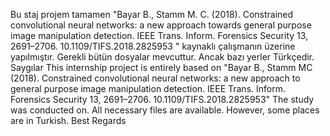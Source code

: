 Bu staj projem tamamen "Bayar B., Stamm M. C. (2018). Constrained convolutional neural networks: a new approach towards general purpose image manipulation detection. IEEE Trans. Inform. Forensics Security 13, 2691–2706. 10.1109/TIFS.2018.2825953 " kaynaklı çalışmanın üzerine yapılmıştır. Gerekli bütün dosyalar mevcuttur. Ancak bazı yerler Türkçedir. Saygılar
This internship project is entirely based on "Bayar B., Stamm MC (2018). Constrained convolutional neural networks: a new approach to general purpose image manipulation detection. IEEE Trans. Inform. Forensics Security 13, 2691–2706. 10.1109/TIFS.2018.2825953" 
The study was conducted on. All necessary files are available. However, some places are in Turkish. Best Regards 
